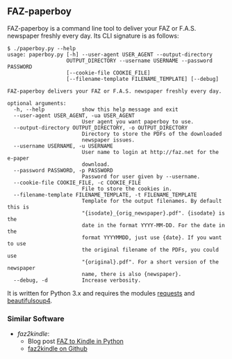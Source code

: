 ## FAZ-paperboy

FAZ-paperboy is a command line tool to deliver your FAZ or F.A.S.
newspaper freshly every day. Its CLI signature is as follows:

    $ ./paperboy.py --help
    usage: paperboy.py [-h] --user-agent USER_AGENT --output-directory
                       OUTPUT_DIRECTORY --username USERNAME --password PASSWORD
                       [--cookie-file COOKIE_FILE]
                       [--filename-template FILENAME_TEMPLATE] [--debug]
    
    FAZ-paperboy delivers your FAZ or F.A.S. newspaper freshly every day.
    
    optional arguments:
      -h, --help            show this help message and exit
      --user-agent USER_AGENT, -ua USER_AGENT
                            User agent you want paperboy to use.
      --output-directory OUTPUT_DIRECTORY, -o OUTPUT_DIRECTORY
                            Directory to store the PDFs of the downloaded
                            newspaper issues.
      --username USERNAME, -u USERNAME
                            User name to login at http://faz.net for the e-paper
                            download.
      --password PASSWORD, -p PASSWORD
                            Password for user given by --username.
      --cookie-file COOKIE_FILE, -c COOKIE_FILE
                            File to store the cookies in.
      --filename-template FILENAME_TEMPLATE, -t FILENAME_TEMPLATE
                            Template for the output filenames. By default this is
                            "{isodate}_{orig_newspaper}.pdf". {isodate} is the
                            date in the format YYYY-MM-DD. For the date in the
                            format YYYYMMDD, just use {date}. If you want to use
                            the original filename of the PDFs, you could use
                            "{original}.pdf". For a short version of the newspaper
                            name, there is also {newspaper}.
      --debug, -d           Increase verbosity.

It is written for Python 3.x and requires the modules
[requests](https://pypi.python.org/pypi/requests/) and
[beautifulsoup4](https://pypi.python.org/pypi/beautifulsoup4/).

### Similar Software

* *faz2kindle*:
  * Blog post [FAZ to Kindle in Python](http://www.peterhofmann.me/2013/11/faz-to-kindle-in-python/)
  * [faz2kindle on Github](https://github.com/peteh/faz2kindle)

